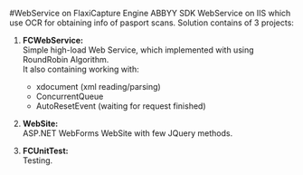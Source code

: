 
#WebService on FlaxiCapture Engine ABBYY SDK
WebService on IIS which use OCR for obtaining info of pasport scans.
Solution contains of 3 projects:

1. **FCWebService:** <br>
   Simple high-load Web Service, which implemented with using RoundRobin Algorithm. <br>
   It also containing working with:<br>
    * xdocument (xml reading/parsing) 
    * ConcurrentQueue 
    * AutoResetEvent (waiting for request finished)
  
2.  **WebSite:**<br>
    ASP.NET WebForms WebSite with few JQuery methods.
 
3. **FCUnitTest:**<br>
    Testing.
